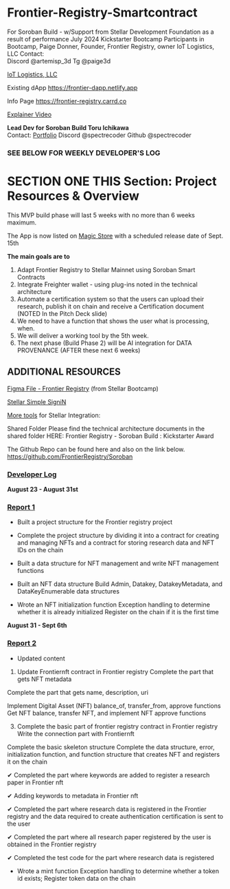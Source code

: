 # Frontier-Registry-Smartcontract

For Soroban Build - w/Support from Stellar Development Foundation as a result of performance July 2024 Kickstarter Bootcamp
Participants in Bootcamp, Paige Donner, Founder, Frontier Registry, owner IoT Logistics, LLC 
Contact:  
Discord @artemisp_3d   Tg @paige3d

[IoT Logistics, LLC](https://iotlogistics.international) 

Existing dApp   https://frontier-dapp.netlify.app

Info Page  https://frontier-registry.carrd.co  

[Explainer Video](https://www.youtube.com/watch?v=lAxw35kjUzI)


**Lead Dev for Soroban Build Toru Ichikawa**  
Contact:  [Portfolio](https://spectrecoder.vercel.app)   Discord @spectrecoder
Github @spectrecoder 


### **SEE BELOW FOR WEEKLY DEVELOPER'S LOG**

# **SECTION ONE** THIS Section:  Project Resources & Overview 

This MVP build phase will last 5 weeks with no more than 6 weeks maximum.

The App is now listed on  [Magic Store](https://magic.store/app/frontier-registry) with a scheduled release date of Sept. 15th


**The main goals are to**
1. Adapt Frontier Registry to Stellar Mainnet using Soroban Smart Contracts
2. Integrate Freighter wallet - using plug-ins noted in the technical architecture
3. Automate a certification system so that the users can upload their research, publish it on chain
and receive a Certification document (NOTED In the Pitch Deck slide)
4. We need to have a function that shows the user what is processing, when.
5. We will deliver a working tool by the 5th week.
6. The next phase (Build Phase 2) will be AI integration for DATA PROVENANCE (AFTER these next 6 weeks)


## **ADDITIONAL RESOURCES**

 [Figma File - Frontier Registry](https://www.figma.com/board/iha5vwoCzCyAkxXQXp13rs/Frontier-Registry-x-STELLAR-StartUp-Camp?node-id=0-1) (from Stellar Bootcamp)


 [Stellar Simple SigniN](https://github.com/bigger-tech/simple-stellar-signer)

[More tools](https://stellar-startup-camp.biggertech.co/fundamentals-of-integrating-with-stellar/tools-and-resources) for Stellar Integration:


Shared Folder
Please find the technical architecture documents in the shared folder HERE:
Frontier Registry - Soroban Build : Kickstarter Award

The Github Repo can be found here and also on the link below.
https://github.com/FrontierRegistry/Soroban






### <ins>Developer Log</ins> 

**August 23 - August 31st** 


### <ins>Report 1</ins> 

- Built a project structure for the Frontier registry project
  
- Complete the project structure by dividing it into a contract for
creating and managing NFTs and a contract for storing research data
and NFT IDs on the chain

- Built a data structure for NFT management and write NFT management functions
  
- Built an NFT data structure Build Admin, Datakey, DatakeyMetadata,
and DataKeyEnumerable data structures

- Wrote an NFT initialization function Exception handling to determine
whether it is already initialized Register on the chain if it is the
first time


**August 31 - Sept 6th**

### <ins>Report 2</ins> 

- Updated content
1. Update Frontiernft contract in Frontier registry
Complete the part that gets NFT metadata

Complete the part that gets name, description, uri

Implement Digital Asset (NFT) balance_of, transfer_from, approve functions
Get NFT balance, transfer NFT, and implement NFT approve functions

3. Complete the basic part of frontier registry contract in Frontier registry
Write the connection part with Frontiernft

Complete the basic skeleton structure
Complete the data structure, error, initialization function, and function structure that creates NFT and registers it on the chain


 ✔ Completed the part where keywords are added to register a research
paper in Frontier nft

 ✔ Adding keywords to metadata in Frontier nft
 
 ✔ Completed the part where research data is registered in the
 Frontier registry and the data required to create authentication
certification is sent to the user

 ✔ Completed the part where all research paper registered by the user
is obtained in the Frontier registry

 ✔ Completed the test code for the part where research data is registered

- Wrote a mint function Exception handling to determine whether a
token id exists; Register token data on the chain



